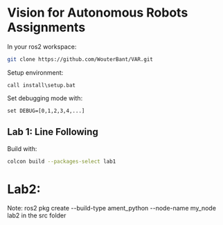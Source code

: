 # Vision for Autonomous Robots Assignments

In your ros2 workspace:
```bash
git clone https://github.com/WouterBant/VAR.git
```

Setup environment:
```
call install\setup.bat
```

Set debugging mode with:
```
set DEBUG=[0,1,2,3,4,...]
```

## Lab 1: Line Following
Build with:
```bash
colcon build --packages-select lab1
```

# Lab2:
Note: ros2 pkg create --build-type ament_python --node-name my_node lab2 in the src folder